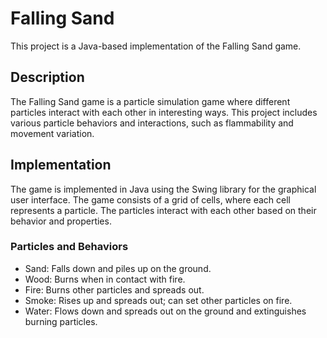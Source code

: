 # Falling Sand

This project is a Java-based implementation of the Falling Sand game.

## Description

The Falling Sand game is a particle simulation game where different particles interact with each other in interesting ways. This project includes various particle behaviors and interactions, such as flammability and movement variation.

## Implementation

The game is implemented in Java using the Swing library for the graphical user interface. The game consists of a grid of cells, where each cell represents a particle. The particles interact with each other based on their behavior and properties.

### Particles and Behaviors

- Sand: Falls down and piles up on the ground.
- Wood: Burns when in contact with fire.
- Fire: Burns other particles and spreads out.
- Smoke: Rises up and spreads out; can set other particles on fire.
- Water: Flows down and spreads out on the ground and extinguishes burning particles.
